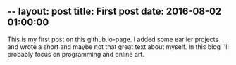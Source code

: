 --
layout: post
title:  First post
date:   2016-08-02 01:00:00
--

This is my first post on this github.io-page. I added some earlier projects and wrote a short and maybe not that great text about myself. In this blog I'll probably focus on programming and online art.